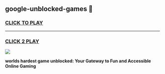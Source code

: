 
## google-unblocked-games 👋
<h3>
<a href="https://premium.freeplayer.one?title=google-unblocked-games&ref=14F">CLICK TO PLAY</a></h3>
<hr>

<h3>
<a href="https://premium.freeplayer.one?title=google-unblocked-games&ref=14F">CLICK 2 PLAY</a>
  
</h3>

<a href="https://premium.freeplayer.one?title=google-unblocked-games&ref=12F/"><img src="https://clearcache.store/games.png"></a>


**worlds hardest game unblocked: Your Gateway to Fun and Accessible Online Gaming**
